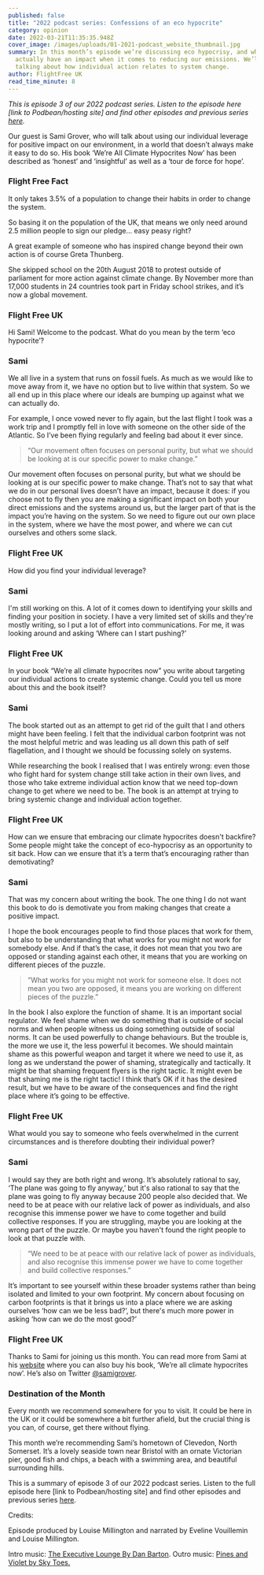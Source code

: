 ```yaml
---
published: false
title: "2022 podcast series: Confessions of an eco hypocrite"
category: opinion
date: 2022-03-21T11:35:35.948Z
cover_image: /images/uploads/01-2021-podcast_website_thumbnail.jpg
summary: In this month’s episode we’re discussing eco hypocrisy, and what can
  actually have an impact when it comes to reducing our emissions. We’ll also be
  talking about how individual action relates to system change.
author: FlightFree UK
read_time_minute: 8
---
```

*This is episode 3 of our 2022 podcast series. Listen to the episode here \[link to Podbean/hosting site] and find other episodes and previous series [here](/podcast/).*

Our guest is Sami Grover, who will talk about using our individual leverage for positive impact on our environment, in a world that doesn’t always make it easy to do so. His book ‘We’re All Climate Hypocrites Now’ has been described as ‘honest’ and ‘insightful’ as well as a ‘tour de force for hope’.

### Flight Free Fact

It only takes 3.5% of a population to change their habits in order to change the system.

So basing it on the population of the UK, that means we only need around 2.5 million people to sign our pledge… easy peasy right? 

A great example of someone who has inspired change beyond their own action is of course Greta Thunberg. 

She skipped school on the 20th August 2018 to protest outside of parliament for more action against climate change. By November more than 17,000 students in 24 countries took part in Friday school strikes, and it’s now a global movement. 

### Flight Free UK

Hi Sami! Welcome to the podcast. What do you mean by the term ‘eco hypocrite’?

### Sami

We all live in a system that runs on fossil fuels. As much as we would like to move away from it, we have no option but to live within that system. So we all end up in this place where our ideals are bumping up against what we can actually do. 

For example, I once vowed never to fly again, but the last flight I took was a work trip and I promptly fell in love with someone on the other side of the Atlantic. So I’ve been flying regularly and feeling bad about it ever since. 

> “Our movement often focuses on personal purity, but what we should be looking at is our specific power to make change.”

Our movement often focuses on personal purity, but what we should be looking at is our specific power to make change. That’s not to say that what we do in our personal lives doesn’t have an impact, because it does: if you choose not to fly then you are making a significant impact on both your direct emissions and the systems around us, but the larger part of that is the impact you’re having on the system. So we need to figure out our own place in the system, where we have the most power, and where we can cut ourselves and others some slack.

### Flight Free UK

How did you find your individual leverage? 

### Sami

I'm still working on this. A lot of it comes down to identifying your skills and finding your position in society. I have a very limited set of skills and they're mostly writing, so I put a lot of effort into communications. For me, it was looking around and asking ‘Where can I start pushing?’ 

### Flight Free UK

In your book “We’re all climate hypocrites now” you write about targeting our individual actions to create systemic change. Could you tell us more about this and the book itself?

### Sami

The book started out as an attempt to get rid of the guilt that I and others might have been feeling. I felt that the individual carbon footprint was not the most helpful metric and was leading us all down this path of self flagellation, and I thought we should be focussing solely on systems. 

While researching the book I realised that I was entirely wrong: even those who fight hard for system change still take action in their own lives, and those who take extreme individual action know that we need top-down change to get where we need to be. The book is an attempt at trying to bring systemic change and individual action together.

### Flight Free UK

How can we ensure that embracing our climate hypocrites doesn't backfire? Some people might take the concept of eco-hypocrisy as an opportunity to sit back. How can we ensure that it’s a term that’s encouraging rather than demotivating?

### Sami

That was my concern about writing the book. The one thing I do not want this book to do is demotivate you from making changes that create a positive impact. 

I hope the book encourages people to find those places that work for them, but also to be understanding that what works for you might not work for somebody else. And if that’s the case, it does not mean that you two are opposed or standing against each other, it means that you are working on different pieces of the puzzle.

> ”What works for you might not work for someone else. It does not mean you two are opposed, it means you are working on different pieces of the puzzle.”

In the book I also explore the function of shame. It is an important social regulator. We feel shame when we do something that is outside of social norms and when people witness us doing something outside of social norms. It can be used powerfully to change behaviours. But the trouble is, the more we use it, the less powerful it becomes. We should maintain shame as this powerful weapon and target it where we need to use it, as long as we understand the power of shaming, strategically and tactically. It might be that shaming frequent flyers is the right tactic. It might even be that shaming me is the right tactic! I think that’s OK if it has the desired result, but we have to be aware of the consequences and find the right place where it’s going to be effective.

### Flight Free UK

What would you say to someone who feels overwhelmed in the current circumstances and is therefore doubting their individual power?

### Sami

I would say they are both right and wrong. It’s absolutely rational to say, ‘The plane was going to fly anyway,’ but it's also rational to say that the plane was going to fly anyway because 200 people also decided that. We need to be at peace with our relative lack of power as individuals, and also recognise this immense power we have to come together and build collective responses. If you are struggling, maybe you are looking at the wrong part of the puzzle. Or maybe you haven't found the right people to look at that puzzle with. 

> “We need to be at peace with our relative lack of power as individuals, and also recognise this immense power we have to come together and build collective responses.”

It’s important to see yourself within these broader systems rather than being isolated and limited to your own footprint. My concern about focusing on carbon footprints is that it brings us into a place where we are asking ourselves ‘how can we be less bad?’, but there's much more power in asking ‘how can we do the most good?’

### Flight Free UK

Thanks to Sami for joining us this month. You can read more from Sami at his [website](https://www.samigrover.com/) where you can also buy his book, ‘We’re all climate hypocrites now’. He’s also on Twitter [@samigrover](https://twitter.com/samigrover?s=21).

### Destination of the Month

Every month we recommend somewhere for you to visit. It could be here in the UK or it could be somewhere a bit further afield, but the crucial thing is you can, of course, get there without flying. 

This month we’re recommending Sami’s hometown of Clevedon, North Somerset. It’s a lovely seaside town near Bristol with an ornate Victorian pier, good fish and chips, a beach with a swimming area, and beautiful surrounding hills.

This is a summary of episode 3 of our 2022 podcast series. Listen to the full episode here \[link to Podbean/hosting site] and find other episodes and previous series [here](/podcast/).

Credits:

Episode produced by Louise Millington and narrated by Eveline Vouillemin and Louise Millington. 

Intro music: [The Executive Lounge By Dan Barton](https://uppbeat.io/t/dan-barton/the-executive-lounge). Outro music: [Pines and Violet by Sky Toes.](https://uppbeat.io/t/sky-toes/pines-and-violet)